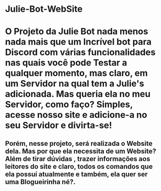 # Julie-Bot-WebSite
<h1>O Projeto da Julie Bot nada menos nada mais que um Incrível bot para Discord com várias funcionalidades nas quais você pode Testar a qualquer momento, mas claro, em um Servidor na qual tem a Julie's adicionada. Mas queria ela no meu Servidor, como faço? Simples, acesse nosso site e adicione-a no seu Servidor e divirta-se! </h1>

<h2>Porém, nesse projeto, será realizada o Website dela. Mas por que ela necessita de um Website? Além de tirar dúvidas , trazer informações aos leitores do site e claro, todos os comandos que ela possuí atualmente e também, ela quer ser uma Blogueirinha né?.</h2>
